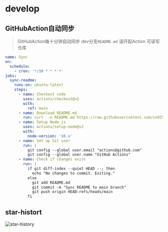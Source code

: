 # develop




## GitHubAction自动同步
>GitHubAction每十分钟自动同步 dev分支`README.md`
> 请开起Action 可读写仓库
```yml
name: Sync
on:
  schedule:
    - cron: '*/10 * * * *'
jobs:
  sync-readme:
    runs-on: ubuntu-latest
    steps:
      - name: Checkout code
        uses: actions/checkout@v2
        with:
          ref: main 
      - name: Download README.md
        run: curl  -o README.md https://raw.githubusercontent.com/xx025/carrot/dev/README.md
      - name: Setup Node.js
        uses: actions/setup-node@v2
        with:
          node-version: '16.x'
      - name: Set up Git user
        run: |
          git config --global user.email "actions@github.com"
          git config --global user.name "GitHub Actions"
      - name: Check if changes exist
        run: |
          if git diff-index --quiet HEAD --; then
            echo "No changes to commit. Exiting."
          else
            git add README.md
            git commit -m "Sync README to main branch"
            git push origin HEAD:refs/heads/main
          fi
```


## star-histort
![star-history](https://api.star-history.com/svg?repos=xx025/carrot&type=Timeline)

